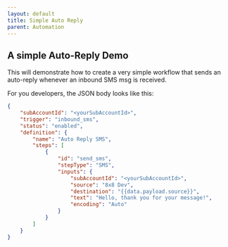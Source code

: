 ```yaml
---
layout: default
title: Simple Auto Reply
parent: Automation
---
```


## A simple Auto-Reply Demo

This will demonstrate how to create a very simple workflow that sends an auto-reply whenever an inbound SMS msg is received.

For you developers, the JSON body looks like this:

```json
{
    "subAccountId": "<yourSubAccountId>",
    "trigger": "inbound_sms",
    "status": "enabled",
    "definition": {
        "name": "Auto Reply SMS",
        "steps": [
            {
                "id": "send_sms",
                "stepType": "SMS",
                "inputs": {
                    "subAccountId": "<yourSubAccountId>",
                    "source": "8x8 Dev",
                    "destination": "{{data.payload.source}}",
                    "text": "Hello, thank you for your message!",
                    "encoding": "Auto"
                }
            }
        ]
    }
}
```
